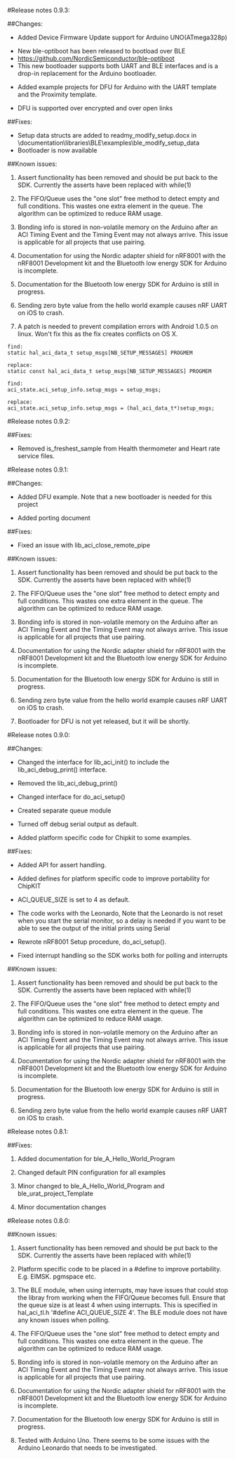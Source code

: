 #Release notes 0.9.3:

##Changes:
* Added Device Firmware Update support for Arduino UNO(ATmega328p)
 - New ble-optiboot has been released to bootload over BLE
 - https://github.com/NordicSemiconductor/ble-optiboot
 - This new bootloader supports both UART and BLE interfaces and is a drop-in replacement
   for the Arduino bootloader.
* Added example projects for DFU for Arduino with the UART template and the Proximity template.
 - DFU is supported over encrypted and over open links

##Fixes:
* Setup data structs are added to readmy_modify_setup.docx in \documentation\libraries\BLE\examples\ble_modify_setup_data
* Bootloader is now available

##Known issues:
1. Assert functionality has been removed and should be put back to the SDK.
Currently the asserts have been replaced with while(1)

4. The FIFO/Queue uses the "one slot" free method to detect empty and full conditions.
This wastes one extra element in the queue.
The algorithm can be optimized to reduce RAM usage.

5. Bonding info is stored in non-volatile memory on the Arduino after an ACI Timing Event and the Timing Event may not always arrive.
This issue is applicable for all projects that use pairing.

6. Documentation for using the Nordic adapter shield for nRF8001 with the nRF8001 Development kit and the Bluetooth low energy SDK for Arduino is incomplete.

7. Documentation for the Bluetooth low energy SDK for Arduino is still in progress.

9. Sending zero byte value from the hello world example causes nRF UART on iOS to crash.

11. A patch is needed to prevent compilation errors with Android 1.0.5 on linux. Won't fix this as the fix creates conflicts on OS X.
```
find:
static hal_aci_data_t setup_msgs[NB_SETUP_MESSAGES] PROGMEM

replace:
static const hal_aci_data_t setup_msgs[NB_SETUP_MESSAGES] PROGMEM

find:
aci_state.aci_setup_info.setup_msgs = setup_msgs;

replace:
aci_state.aci_setup_info.setup_msgs = (hal_aci_data_t*)setup_msgs;
```

#Release notes 0.9.2:

##Fixes:
* Removed is_freshest_sample from Health thermometer and Heart rate service files.

#Release notes 0.9.1:

##Changes:
* Added DFU example. Note that a new bootloader is needed for this project

* Added porting document

##Fixes:
* Fixed an issue with lib_aci_close_remote_pipe

##Known issues:
1. Assert functionality has been removed and should be put back to the SDK.
Currently the asserts have been replaced with while(1)

4. The FIFO/Queue uses the "one slot" free method to detect empty and full conditions.
This wastes one extra element in the queue.
The algorithm can be optimized to reduce RAM usage.

5. Bonding info is stored in non-volatile memory on the Arduino after an ACI Timing Event and the Timing Event may not always arrive.
This issue is applicable for all projects that use pairing.

6. Documentation for using the Nordic adapter shield for nRF8001 with the nRF8001 Development kit and the Bluetooth low energy SDK for Arduino is incomplete.

7. Documentation for the Bluetooth low energy SDK for Arduino is still in progress.

9. Sending zero byte value from the hello world example causes nRF UART on iOS to crash.

10. Bootloader for DFU is not yet released, but it will be shortly.

#Release notes 0.9.0:

##Changes:
* Changed the interface for lib_aci_init() to include the lib_aci_debug_print() interface.

* Removed the lib_aci_debug_print()

* Changed interface for do_aci_setup()

* Created separate queue module

* Turned off debug serial output as default.

* Added platform specific code for Chipkit to some examples.

##Fixes:
* Added API for assert handling.

* Added defines for platform specific code to improve portability for ChipKIT

* ACI_QUEUE_SIZE is set to 4 as default.

* The code works with the Leonardo, 
  Note that the Leonardo is not reset when you start the serial monitor,
  so a delay is needed if you want to be able to see the output of the initial prints using Serial

* Rewrote nRF8001 Setup procedure, do_aci_setup().

* Fixed interrupt handling so the SDK works both for polling and interrupts

##Known issues:
1. Assert functionality has been removed and should be put back to the SDK.
Currently the asserts have been replaced with while(1)

4. The FIFO/Queue uses the "one slot" free method to detect empty and full conditions.
This wastes one extra element in the queue.
The algorithm can be optimized to reduce RAM usage.

5. Bonding info is stored in non-volatile memory on the Arduino after an ACI Timing Event and the Timing Event may not always arrive.
This issue is applicable for all projects that use pairing.

6. Documentation for using the Nordic adapter shield for nRF8001 with the nRF8001 Development kit and the Bluetooth low energy SDK for Arduino is incomplete.

7. Documentation for the Bluetooth low energy SDK for Arduino is still in progress.

9. Sending zero byte value from the hello world example causes nRF UART on iOS to crash.

#Release notes 0.8.1:

##Fixes:

1. Added documentation for ble_A_Hello_World_Program

2. Changed default PIN configuration for all examples

3. Minor changed to ble_A_Hello_World_Program and ble_urat_project_Template

4. Minor documentation changes 


#Release notes 0.8.0:

##Known issues:

1. Assert functionality has been removed and should be put back to the SDK.
Currently the asserts have been replaced with while(1)

2. Platform specific code to be placed in a #define to improve portability.
E.g. EIMSK. pgmspace etc.

3. The BLE module, when using interrupts, may have issues that could stop the libray from working when the FIFO/Queue becomes full.
Ensure that the queue size is at least 4 when using interrupts.
This is specified in hal_aci_tl.h 
'#define ACI_QUEUE_SIZE  4'. 
The BLE module does not have any known issues when polling.

4. The FIFO/Queue uses the "one slot" free method to detect empty and full conditions.
This wastes one extra element in the queue.
The algorithm can be optimized to reduce RAM usage.

5. Bonding info is stored in non-volatile memory on the Arduino after an ACI Timing Event and the Timing Event may not always arrive.
This issue is applicable for all projects that use pairing.

6. Documentation for using the Nordic adapter shield for nRF8001 with the nRF8001 Development kit and the Bluetooth low energy SDK for Arduino is incomplete.

7. Documentation for the Bluetooth low energy SDK for Arduino is still in progress.

8. Tested with Arduino Uno. There seems to be some issues with the Arduino Leonardo that needs to be investigated.
